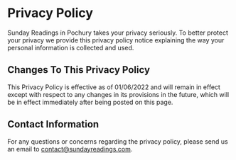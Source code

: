 # Privacy Policy

Sunday Readings in Pochury takes your privacy seriously. To better protect your privacy we provide this privacy policy notice explaining the way your personal information is collected and used.

## Changes To This Privacy Policy

This Privacy Policy is effective as of 01/06/2022 and will remain in effect except with respect to any changes in its provisions in the future, which will be in effect immediately after being posted on this page.

## Contact Information

For any questions or concerns regarding the privacy policy, please send us an email to contact@sundayreadings.com.
